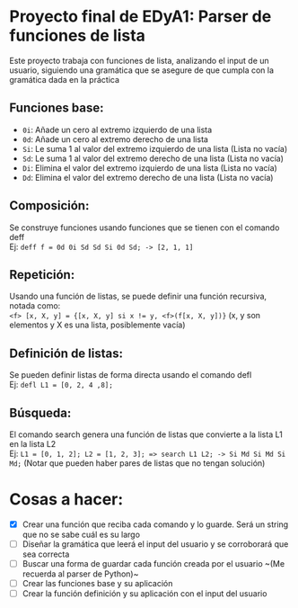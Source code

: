 # Proyecto final de EDyA1: Parser de funciones de lista
Este proyecto trabaja con funciones de lista, analizando el input de un usuario, siguiendo una gramática que se asegure de que cumpla con la gramática dada en la práctica

## Funciones base:
 - `0i`: Añade un cero al extremo izquierdo de una lista
 - `0d`: Añade un cero al extremo derecho de una lista
 - `Si`: Le suma 1 al valor del extremo izquierdo de una lista (Lista no vacía)
 - `Sd`: Le suma 1 al valor del extremo derecho de una lista (Lista no vacía)
 - `Di`: Elimina el valor del extremo izquierdo de una lista (Lista no vacía)
 - `Dd`: Elimina el valor del extremo derecho de una lista (Lista no vacía)

## Composición:
Se construye funciones usando funciones que se tienen con el comando deff  
Ej: `deff f = 0d 0i Sd Sd Si 0d Sd; -> [2, 1, 1]`

## Repetición:
Usando una función de listas, se puede definir una función recursiva, notada como:  
`<f> [x, X, y] = {[x, X, y] si x != y, <f>(f[x, X, y])}` (x, y son elementos y X es una lista, posiblemente vacía)

## Definición de listas:
Se pueden definir listas de forma directa usando el comando defl   
Ej: `defl L1 = [0, 2, 4 ,8];`

## Búsqueda:
El comando search genera una función de listas que convierte a la lista L1 en la lista L2  
Ej: `L1 = [0, 1, 2]; L2 = [1, 2, 3]; => search L1 L2; -> Si Md Si Md Si Md;`
(Notar que pueden haber pares de listas que no tengan solución)

# Cosas a hacer:
 - [x] Crear una función que reciba cada comando y lo guarde. Será un string que no se sabe cuál es su largo
 - [ ] Diseñar la gramática que leerá el input del usuario y se corroborará que sea correcta
 - [ ] Buscar una forma de guardar cada función creada por el usuario ~(Me recuerda al parser de Python)~
 - [ ] Crear las funciones base y su aplicación
 - [ ] Crear la función definición y su aplicación con el input del usuario